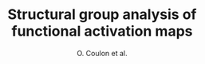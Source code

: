 ---
author: O. Coulon et al.
title: Structural group analysis of functional activation maps
journal: NeuroImage
year: 2000
type: article
doi: 10.1006/nimg.2000.0580
---